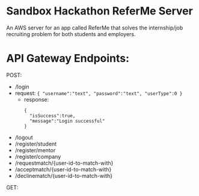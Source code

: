 # Sandbox Hackathon ReferMe Server
An AWS server for an app called ReferMe that solves the internship/job recruiting problem for both students and employers.

# API Gateway Endpoints:

POST:
* /login
 * request:
          ```
          {
            "username":"text",
            "password":"text",
            "userType":0
          }
          ```
    * response:
       ```
       {
         "isSuccess":true,
         "message":"Login successful"
       }
       ```
* /logout
* /register/student
* /register/mentor
* /register/company
* /requestmatch/{user-id-to-match-with}
* /acceptmatch/{user-id-to-match-with}
* /declinematch/{user-id-to-match-with}

GET:

